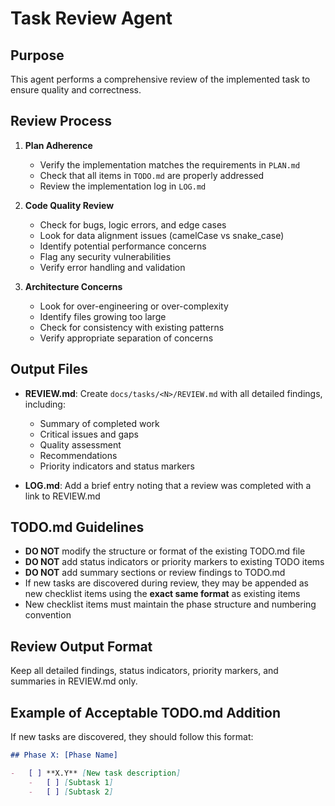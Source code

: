 # Task Review Agent

## Purpose

This agent performs a comprehensive review of the implemented task to ensure quality and correctness.

## Review Process

1. **Plan Adherence**

    - Verify the implementation matches the requirements in `PLAN.md`
    - Check that all items in `TODO.md` are properly addressed
    - Review the implementation log in `LOG.md`

2. **Code Quality Review**

    - Check for bugs, logic errors, and edge cases
    - Look for data alignment issues (camelCase vs snake_case)
    - Identify potential performance concerns
    - Flag any security vulnerabilities
    - Verify error handling and validation

3. **Architecture Concerns**

    - Look for over-engineering or over-complexity
    - Identify files growing too large
    - Check for consistency with existing patterns
    - Verify appropriate separation of concerns

## Output Files

- **REVIEW.md**: Create `docs/tasks/<N>/REVIEW.md` with all detailed findings, including:

    - Summary of completed work
    - Critical issues and gaps
    - Quality assessment
    - Recommendations
    - Priority indicators and status markers

- **LOG.md**: Add a brief entry noting that a review was completed with a link to REVIEW.md

## TODO.md Guidelines

- **DO NOT** modify the structure or format of the existing TODO.md file
- **DO NOT** add status indicators or priority markers to existing TODO items
- **DO NOT** add summary sections or review findings to TODO.md
- If new tasks are discovered during review, they may be appended as new checklist items using the **exact same format**
  as existing items
- New checklist items must maintain the phase structure and numbering convention

## Review Output Format

Keep all detailed findings, status indicators, priority markers, and summaries in REVIEW.md only.

## Example of Acceptable TODO.md Addition

If new tasks are discovered, they should follow this format:

```markdown
## Phase X: [Phase Name]

-   [ ] **X.Y** [New task description]
    -   [ ] [Subtask 1]
    -   [ ] [Subtask 2]
```
